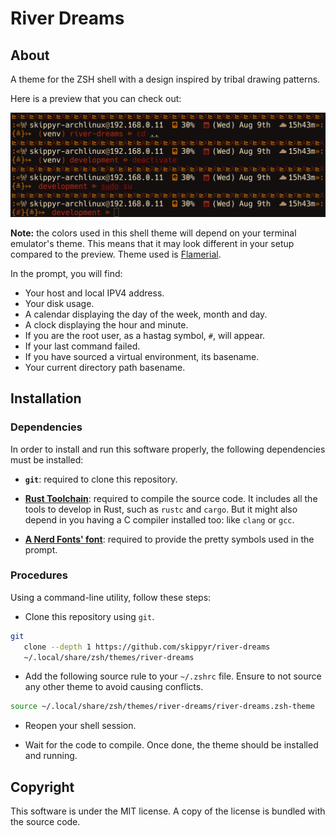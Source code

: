 # River Dreams

## About

A theme for the ZSH shell with a design inspired by tribal drawing patterns.

Here is a preview that you can check out:

![](preview.png)


**Note:** the colors used in this shell theme will depend on your terminal
emulator's theme. This means that it may look different in your setup compared
to the preview. Theme used is [Flamerial](https://github.com/skippyr/flamerial).

In the prompt, you will find:

-	Your host and local IPV4 address.
-	Your disk usage.
-	A calendar displaying the day of the week, month and day.
-	A clock displaying the hour and minute.
-	If you are the root user, as a hastag symbol, `#`, will appear.
-	If your last command failed.
-	If you have sourced a virtual environment, its basename.
-	Your current directory path basename.

## Installation

### Dependencies

In order to install and run this software properly, the following dependencies
must be installed:

-	**`git`**: required to clone this repository.
-	[**Rust Toolchain**](https://www.rust-lang.org/tools/install): required to
	compile the source code. It includes all the tools to develop in Rust, such
	as `rustc` and `cargo`. But it might also depend in you having a C compiler
	installed too: like `clang` or `gcc`.

-	**[A Nerd Fonts' font](https://www.nerdfonts.com/font-downloads)**: required
	to provide the pretty symbols used in the prompt.

### Procedures

Using a command-line utility, follow these steps:

-	Clone this repository using `git`.

```bash
git                                                                            \
   clone --depth 1 https://github.com/skippyr/river-dreams                     \
   ~/.local/share/zsh/themes/river-dreams
```

-	Add the following source rule to your `~/.zshrc` file. Ensure to not source
	any other theme to avoid causing conflicts.

```bash
source ~/.local/share/zsh/themes/river-dreams/river-dreams.zsh-theme
```

-	Reopen your shell session.

-	Wait for the code to compile. Once done, the theme should be installed and
	running.

## Copyright

This software is under the MIT license. A copy of the license is bundled with
the source code.
